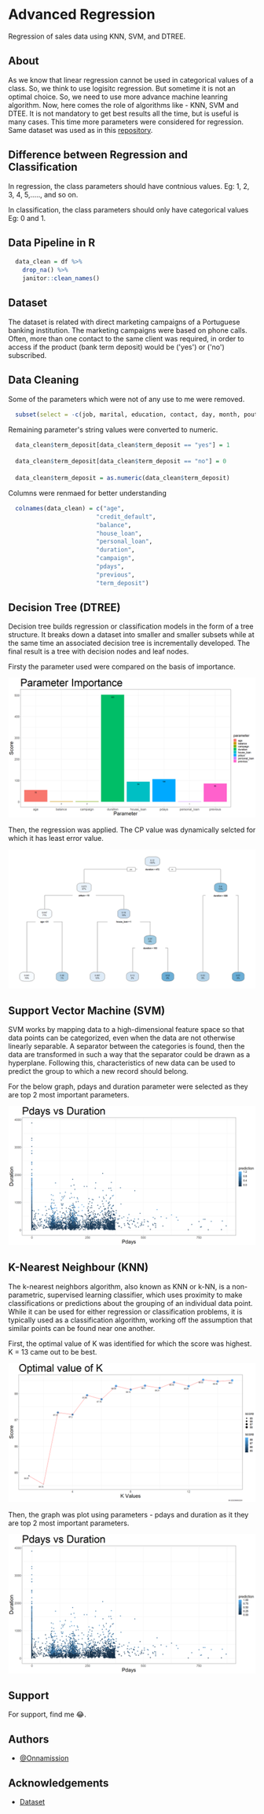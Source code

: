 
# Advanced Regression

Regression of sales data using KNN, SVM, and DTREE.

## About

As we know that linear regression cannot be used in categorical values of a class. So, we think to use logisitc regression.
But sometime it is not an optimal choice. So, we need to use more advance machine leanring algorithm. Now, here comes the role of algorithms like - KNN, SVM and DTEE.
It is not mandatory to get best results all the time, but is useful is many cases. This time more parameters were considered for regression. Same dataset was used as in this [repository](https://github.com/Onnamission/Sales-Regression-Analysis.git).

## Difference between Regression and Classification

In regression, the class parameters should have contnious values. Eg: 1, 2, 3, 4, 5,....., and so on.

In classification, the class parameters should only have categorical values Eg: 0 and 1.

## Data Pipeline in R

```r
  data_clean = df %>%
    drop_na() %>%
    janitor::clean_names()
```

## Dataset

The dataset is related with direct marketing campaigns of a Portuguese banking institution. The marketing campaigns were based on phone calls. Often, more than one contact to the same client was required, in order to access if the product (bank term deposit) would be ('yes') or ('no') subscribed.

## Data Cleaning

Some of the parameters which were not of any use to me were removed.

```r
  subset(select = -c(job, marital, education, contact, day, month, poutcome))
```

Remaining parameter's string values were converted to numeric.

```r
  data_clean$term_deposit[data_clean$term_deposit == "yes"] = 1

  data_clean$term_deposit[data_clean$term_deposit == "no"] = 0

  data_clean$term_deposit = as.numeric(data_clean$term_deposit)
```

Columns were renmaed for better understanding

```r
  colnames(data_clean) = c("age",
                         "credit_default",
                         "balance",
                         "house_loan",
                         "personal_loan",
                         "duration",
                         "campaign",
                         "pdays",
                         "previous",
                         "term_deposit")
```

## Decision Tree (DTREE)

Decision tree builds regression or classification models in the form of a tree structure. It breaks down a dataset into smaller and smaller subsets while at the same time an associated decision tree is incrementally developed. The final result is a tree with decision nodes and leaf nodes.

Firsty the parameter used were compared on the basis of importance.

![important parameter](Results/para_imp.png)

Then, the regression was applied. The CP value was dynamically selcted for which it has least error value.

![Decision Tree](Results/dtree.png)

## Support Vector Machine (SVM)

SVM works by mapping data to a high-dimensional feature space so that data points can be categorized, even when the data are not otherwise linearly separable. A separator between the categories is found, then the data are transformed in such a way that the separator could be drawn as a hyperplane. Following this, characteristics of new data can be used to predict the group to which a new record should belong.

For the below graph, pdays and duration parameter were selected as they are top 2 most important parameters.

![svm](Results/pdays_dur_svm.png)

## K-Nearest Neighbour (KNN)

The k-nearest neighbors algorithm, also known as KNN or k-NN, is a non-parametric, supervised learning classifier, which uses proximity to make classifications or predictions about the grouping of an individual data point. While it can be used for either regression or classification problems, it is typically used as a classification algorithm, working off the assumption that similar points can be found near one another.

First, the optimal value of K was identified for which the score was highest. K = 13 came out to be best.

![knn](Results/optm_kvalue.png)

Then, the graph was plot using parameters - pdays and duration as it they are top 2 most important parameters.

![pdays_dur_knn](Results/pdays_dur_knn.png)

## Support

For support, find me 😂.

## Authors

- [@Onnamission](https://www.github.com/Onnamission)

## Acknowledgements

 - [Dataset](https://archive.ics.uci.edu/ml/datasets/bank+marketing)
